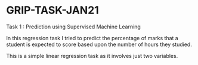 # GRIP-TASK-JAN21
Task 1 : Prediction using Supervised Machine Learning

In this regression task I tried to predict the percentage of marks that a student is expected to score based upon the number of hours they studied. 

This is a simple linear regression task as it involves just two variables.
